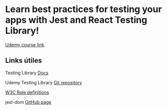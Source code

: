 # Learn best practices for testing your apps with Jest and React Testing Library!

[Udemy course link](https://despegar.udemy.com/course/react-testing-library).

## Links útiles

Testing Library [Docs](https://testing-library.com/docs/)

Udemy Testing Library [Git repository](https://github.com/bonnie/udemy-TESTING-LIBRARY)

[W3C Role definitions](https://www.w3.org/TR/wai-aria/#role_definitions)

jest-dom [GitHub page](https://github.com/testing-library/jest-dom)